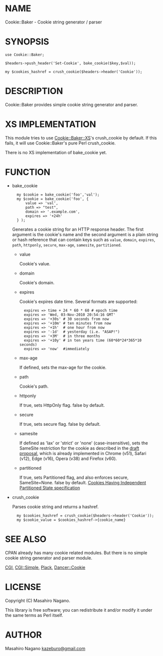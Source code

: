 # NAME

Cookie::Baker - Cookie string generator / parser

# SYNOPSIS

    use Cookie::Baker;

    $headers->push_header('Set-Cookie', bake_cookie($key,$val));

    my $cookies_hashref = crush_cookie($headers->header('Cookie'));

# DESCRIPTION

Cookie::Baker provides simple cookie string generator and parser.

# XS IMPLEMENTATION

This module tries to use [Cookie::Baker::XS](https://metacpan.org/pod/Cookie::Baker::XS)'s crush\_cookie by default.
If this fails, it will use Cookie::Baker's pure Perl crush\_cookie.

There is no XS implementation of bake\_cookie yet.

# FUNCTION

- bake\_cookie

        my $cookie = bake_cookie('foo','val');
        my $cookie = bake_cookie('foo', {
            value => 'val',
            path => "test",
            domain => '.example.com',
            expires => '+24h'
        } );

    Generates a cookie string for an HTTP response header.
    The first argument is the cookie's name and the second argument is a plain string or hash reference that
    can contain keys such as `value`, `domain`, `expires`, `path`, `httponly`, `secure`,
    `max-age`, `samesite`, `partitioned`.

    - value

        Cookie's value.

    - domain

        Cookie's domain.

    - expires

        Cookie's expires date time. Several formats are supported:

            expires => time + 24 * 60 * 60 # epoch time
            expires => 'Wed, 03-Nov-2010 20:54:16 GMT'
            expires => '+30s' # 30 seconds from now
            expires => '+10m' # ten minutes from now
            expires => '+1h'  # one hour from now
            expires => '-1d'  # yesterday (i.e. "ASAP!")
            expires => '+3M'  # in three months
            expires => '+10y' # in ten years time (60*60*24*365*10 seconds)
            expires => 'now'  #immediately

    - max-age

        If defined, sets the max-age for the cookie.

    - path

        Cookie's path.

    - httponly

        If true, sets HttpOnly flag. false by default.

    - secure

        If true, sets secure flag. false by default.

    - samesite

        If defined as 'lax' or 'strict' or 'none' (case-insensitive), sets the SameSite restriction for the cookie as described in the
        [draft proposal](https://tools.ietf.org/html/draft-west-first-party-cookies-07), which is already implemented in
        Chrome (v51), Safari (v12), Edge (v16),  Opera (v38) and Firefox (v60).

    - partitioned

        If true, sets Partitioned flag, and also enforces secure, SameSite=None. false by default.
        [Cookies Having Independent Partitioned State specification](https://www.ietf.org/archive/id/draft-cutler-httpbis-partitioned-cookies-00.html)

- crush\_cookie

    Parses cookie string and returns a hashref.

        my $cookies_hashref = crush_cookie($headers->header('Cookie'));
        my $cookie_value = $cookies_hashref->{cookie_name}

# SEE ALSO

CPAN already has many cookie related modules. But there is no simple cookie string generator and parser module.

[CGI](https://metacpan.org/pod/CGI), [CGI::Simple](https://metacpan.org/pod/CGI::Simple), [Plack](https://metacpan.org/pod/Plack), [Dancer::Cookie](https://metacpan.org/pod/Dancer::Cookie)

# LICENSE

Copyright (C) Masahiro Nagano.

This library is free software; you can redistribute it and/or modify
it under the same terms as Perl itself.

# AUTHOR

Masahiro Nagano <kazeburo@gmail.com>
